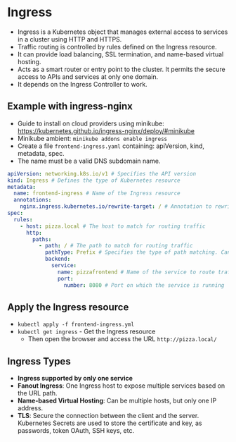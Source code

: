 # Ingress

- Ingress is a Kubernetes object that manages external access to services in a cluster using HTTP and HTTPS.
- Traffic routing is controlled by rules defined on the Ingress resource.
- It can provide load balancing, SSL termination, and name-based virtual hosting.
- Acts as a smart router or entry point to the cluster. It permits the secure access to APIs and services at only one domain.
- It depends on the Ingress Controller to work.

## Example with ingress-nginx

- Guide to install on cloud providers using minikube: https://kubernetes.github.io/ingress-nginx/deploy/#minikube
- Minikube ambient: `minikube addons enable ingress`
- Create a file `frontend-ingress.yaml` containing: apiVersion, kind, metadata, spec.
- The name must be a valid DNS subdomain name.

```yaml
apiVersion: networking.k8s.io/v1 # Specifies the API version
kind: Ingress # Defines the type of Kubernetes resource
metadata:
  name: frontend-ingress # Name of the Ingress resource
  annotations:
    nginx.ingress.kubernetes.io/rewrite-target: / # Annotation to rewrite the URL path
spec:
  rules:
    - host: pizza.local # The host to match for routing traffic
      http:
        paths:
          - path: / # The path to match for routing traffic
            pathType: Prefix # Specifies the type of path matching. Can be Prefix or Exact
            backend:
              service:
                name: pizzafrontend # Name of the service to route traffic to
                port:
                  number: 8080 # Port on which the service is running
```

## Apply the Ingress resource

- `kubectl apply -f frontend-ingress.yml`
- `kubectl get ingress` - Get the Ingress resource
  - Then open the browser and access the URL `http://pizza.local/`

## Ingress Types

- **Ingress supported by only one service**
- **Fanout Ingress**: One Ingress host to expose multiple services based on the URL path.
- **Name-based Virtual Hosting**: Can be multiple hosts, but only one IP address.
- **TLS**: Secure the connection between the client and the server. Kubernetes Secrets are used to store the certificate and key, as passwords, token OAuth, SSH keys, etc.
